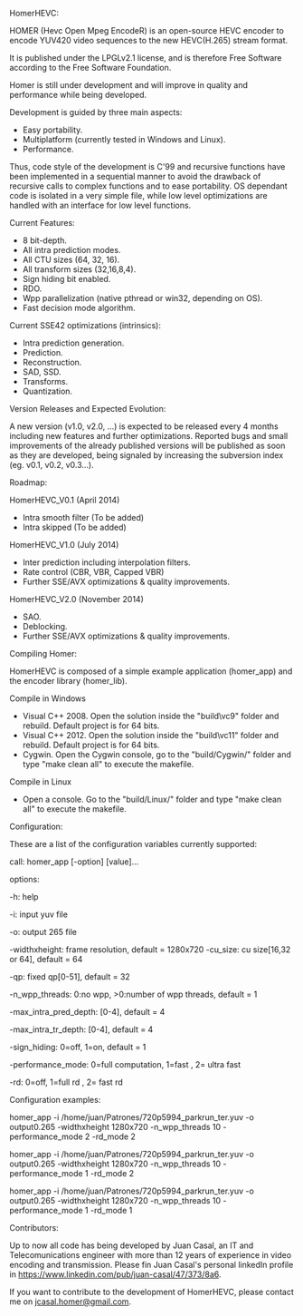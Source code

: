 HomerHEVC:

HOMER (Hevc Open Mpeg EncodeR) is an open-source HEVC encoder to encode YUV420 video sequences to the new HEVC(H.265) stream format.

It is published under the LPGLv2.1 license, and is therefore Free Software according to the Free Software Foundation.

Homer is still under development and will improve in quality and performance while being developed.

Development is guided by three main aspects:
- Easy portability.
- Multiplatform (currently tested in Windows and Linux). 
- Performance.

Thus, code style of the development is C'99 and recursive functions have been implemented in a sequential manner to avoid the drawback of recursive calls to complex functions and to ease portability. OS dependant code is isolated in a very simple file, while low level optimizations are handled with an interface for low level functions. 



Current Features: 

- 8 bit-depth.
- All intra prediction modes.
- All CTU sizes (64, 32, 16).
- All transform sizes (32,16,8,4).
- Sign hiding bit enabled.
- RDO.
- Wpp parallelization (native pthread or win32, depending on OS).
- Fast decision mode algorithm.

Current SSE42 optimizations (intrinsics):
- Intra prediction generation.
- Prediction.
- Reconstruction. 
- SAD, SSD.
- Transforms.
- Quantization.




Version Releases and Expected Evolution:

A new version (v1.0, v2.0, ...) is expected to be released every 4 months including new features and further optimizations. 
Reported bugs and small improvements of the already published versions will be published as soon as they are developed, being signaled by increasing the subversion index (eg. v0.1, v0.2, v0.3...).


Roadmap:

HomerHEVC_V0.1 (April 2014)
- Intra smooth filter (To be added)
- Intra skipped (To be added)

HomerHEVC_V1.0 (July 2014)
- Inter prediction including interpolation filters.
- Rate control (CBR, VBR, Capped VBR)
- Further SSE/AVX optimizations & quality improvements.

HomerHEVC_V2.0 (November 2014)
- SAO.
- Deblocking.
- Further SSE/AVX optimizations & quality improvements.



Compiling Homer:

HomerHEVC is composed of a simple example application (homer_app) and the encoder library (homer_lib).

Compile in Windows 
- Visual C++ 2008. Open the solution inside the "build\vc9\" folder and rebuild. Default project is for 64 bits.
- Visual C++ 2012. Open the solution inside the "build\vc11\" folder and rebuild. Default project is for 64 bits.
- Cygwin. Open the Cygwin console, go to the "build/Cygwin/" folder and type "make clean all" to execute the makefile.

Compile in Linux
- Open a console. Go to the "build/Linux/" folder and type "make clean all" to execute the makefile.



Configuration:

These are a list of the configuration variables currently supported:

call: homer_app [-option] [value]...

options:


-h:					help


-i:					input yuv file


-o:					output 265 file


-widthxheight:           		frame resolution, default = 1280x720
-cu_size:                		cu size[16,32 or 64], default = 64


-qp:                     		fixed qp[0-51], default = 32


-n_wpp_threads:          		0:no wpp, >0:number of wpp threads, default = 1


-max_intra_pred_depth:   	    	[0-4], default = 4


-max_intra_tr_depth:     	    	[0-4], default = 4


-sign_hiding:            		0=off, 1=on, default = 1


-performance_mode:       	    	0=full computation, 1=fast , 2= ultra fast


-rd:                     		0=off, 1=full rd , 2= fast rd

Configuration examples:

homer_app -i /home/juan/Patrones/720p5994_parkrun_ter.yuv -o output0.265  -widthxheight 1280x720 -n_wpp_threads 10 -performance_mode 2 -rd_mode 2

homer_app -i /home/juan/Patrones/720p5994_parkrun_ter.yuv -o output0.265 -widthxheight 1280x720 -n_wpp_threads 10 -performance_mode 1 -rd_mode 2

homer_app -i /home/juan/Patrones/720p5994_parkrun_ter.yuv -o output0.265 -widthxheight 1280x720 -n_wpp_threads 10 -performance_mode 1 -rd_mode 1





Contributors:

Up to now all code has being developed by Juan Casal, an IT and Telecomunications engineer with more than 12 years of experience in video encoding and transmission.
Please fin Juan Casal's personal linkedIn profile in https://www.linkedin.com/pub/juan-casal/47/373/8a6.

If you want to contribute to the development of HomerHEVC, please contact me on jcasal.homer@gmail.com.

